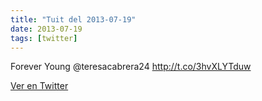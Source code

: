 ```yaml
---
title: "Tuit del 2013-07-19"
date: 2013-07-19
tags: [twitter]
---
```


Forever Young @teresacabrera24  http://t.co/3hvXLYTduw



[Ver en Twitter](https://twitter.com/i/web/status/358320959154950144)

